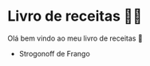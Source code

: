 # Livro de receitas :man_cook:

Olá bem vindo ao meu livro de receitas :wave:

- Strogonoff de Frango